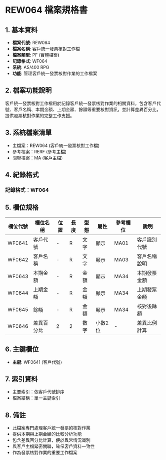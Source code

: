 # REW064 檔案規格書

## 1. 基本資料
- **檔案代號**: REW064
- **檔案名稱**: 客戶統一發票核對工作檔
- **檔案類型**: PF (實體檔案)
- **記錄格式**: WF064
- **系統**: AS/400 RPG
- **功能**: 管理客戶統一發票核對作業的工作檔案

## 2. 檔案功能說明
客戶統一發票核對工作檔用於記錄客戶統一發票核對作業的相關資料，包含客戶代號、客戶名稱、本期金額、上期金額、餘額等重要核對資訊，並計算差異百分比，提供發票核對作業的完整工作支援。

## 3. 系統檔案清單
- 主檔案：REW064 (客戶統一發票核對工作檔)
- 參考檔案：RERF (參考主檔)
- 關聯檔案：MA (客戶主檔)

## 4. 紀錄格式
### 記錄格式：WF064

## 5. 欄位規格

| 欄位代號 | 欄位名稱 | 位置 | 長度 | 型態 | 屬性 | 參考欄位 | 說明 |
|----------|----------|------|------|------|------|----------|------|
| WF0641 | 客戶代號 | - | R | 文字 | 顯示 | MA01 | 客戶識別代號 |
| WF0642 | 客戶名稱 | - | R | 文字 | 顯示 | MA03 | 客戶名稱說明 |
| WF0643 | 本期金額 | - | R | 金額 | 顯示 | MA34 | 本期發票金額 |
| WF0644 | 上期金額 | - | R | 金額 | 顯示 | MA34 | 上期發票金額 |
| WF0645 | 餘額 | - | R | 金額 | 顯示 | MA34 | 核對後餘額 |
| WF0646 | 差異百分比 | 2 | 2 | 數字 | 小數2位 | - | 差異比例計算 |

## 6. 主鍵欄位
- **主鍵**: WF0641 (客戶代號)

## 7. 索引資料
- 主要索引：依客戶代號排序
- 檔案結構：單一主鍵索引

## 8. 備註
- 此檔案專門處理客戶統一發票的核對作業
- 提供本期與上期金額的比較分析功能
- 包含差異百分比計算，便於異常情況識別
- 與客戶主檔緊密關聯，確保客戶資料一致性
- 作為發票核對作業的重要工作檔案 